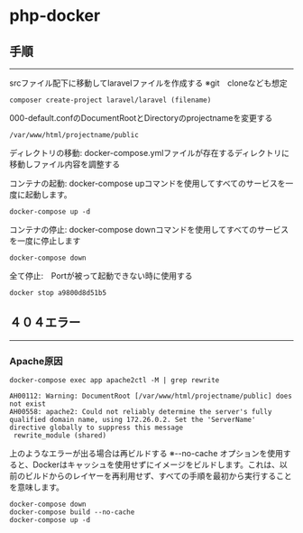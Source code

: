 # php-docker

## 手順
---
srcファイル配下に移動してlaravelファイルを作成する
※git　cloneなども想定
```shell:title
composer create-project laravel/laravel (filename)
```

000-default.confのDocumentRootとDirectoryのprojectnameを変更する
```shell:title
/var/www/html/projectname/public
```

ディレクトリの移動: docker-compose.ymlファイルが存在するディレクトリに移動しファイル内容を調整する

コンテナの起動: docker-compose upコマンドを使用してすべてのサービスを一度に起動します。
```shell:title
docker-compose up -d
```

コンテナの停止: docker-compose downコマンドを使用してすべてのサービスを一度に停止します
```shell:title
docker-compose down
```

全て停止:　Portが被って起動できない時に使用する
```shell:title
docker stop a9800d8d51b5
```

## ４０４エラー
---
### Apache原因
```shell:title
docker-compose exec app apache2ctl -M | grep rewrite
```

```shell:title
AH00112: Warning: DocumentRoot [/var/www/html/projectname/public] does not exist
AH00558: apache2: Could not reliably determine the server's fully qualified domain name, using 172.26.0.2. Set the 'ServerName' directive globally to suppress this message
 rewrite_module (shared)
```

上のようなエラーが出る場合は再ビルドする
※--no-cache オプションを使用すると、Dockerはキャッシュを使用せずにイメージをビルドします。これは、以前のビルドからのレイヤーを再利用せず、すべての手順を最初から実行することを意味します。
```shell:title
docker-compose down
docker-compose build --no-cache
docker-compose up -d
```
